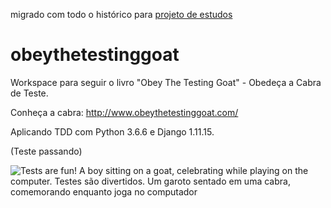 migrado com todo o histórico para [projeto de estudos](https://github.com/raulbolsantos/estudos/tree/obeythetestinggoat)

# obeythetestinggoat
Workspace para seguir o livro "Obey The Testing Goat" - Obedeça a Cabra de Teste.

Conheça a cabra: http://www.obeythetestinggoat.com/

Aplicando TDD com Python 3.6.6 e Django 1.11.15.

(Teste passando)

![Tests are fun! A boy sitting on a goat, celebrating while playing on the computer. Testes são divertidos. Um garoto sentado em uma cabra, comemorando enquanto joga no computador](https://github.com/raulbolsantos/obeythetestinggoat/blob/master/goat-giphy.gif)
